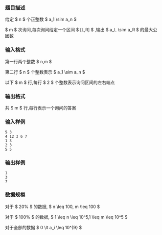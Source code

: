 ### 题目描述
给定 $ n $ 个正整数 $ a_1 \sim a_n $ 

 $ m $ 次询问,每次询问给定一个区间 $ [L,R] $ ,输出 $ a_L \sim a_R $ 的最大公因数

### 输入格式
第一行两个整数 $ n,m $ 

第二行 $ n $ 个整数表示 $ a_1 \sim a_n $ 

以下 $ m $ 行,每行 $ 2 $ 个整数表示询问区间的左右端点
### 输出格式
共 $ m $ 行,每行表示一个询问的答案
### 输入样例
```
5 3
4 12 3 6 7
1 3
2 3
5 5
```
### 输出样例
```
1
3
7
```
### 数据规模
对于 $ 20\% $ 的数据, $ n \leq 100, m \leq 100 $ 

对于 $ 100\% $ 的数据, $ 1 \leq n \leq 10^5,1 \leq m \leq 10^5 $ 

对于全部的数据 $ 0 \lt a_i \leq 10^{9} $ 
